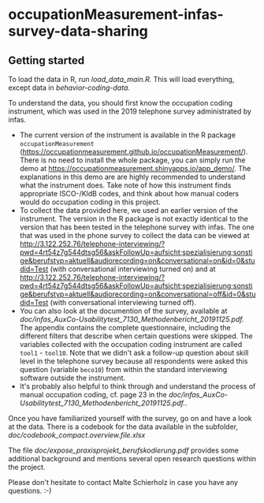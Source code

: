 # occupationMeasurement-infas-survey-data-sharing

## Getting started

To load the data in R, run *load_data_main.R.* This will load everything, except data in *behavior-coding-data.*

To understand the data, you should first know the occupation coding instrument, which was used in the 2019 telephone survey administrated by infas.

-   The current version of the instrument is available in the R package `occupationMeasurement` (<https://occupationmeasurement.github.io/occupationMeasurement/>). There is no need to install the whole package, you can simply run the demo at <https://occupationmeasurement.shinyapps.io/app_demo/>. The explanations in this demo are are highly recommended to understand what the instrument does. Take note of how this instrument finds appropriate ISCO-/KldB codes, and think about how manual coders would do occupation coding in this project.
-   To collect the data provided here, we used an earlier version of the instrument. The version in the R package is not exactly identical to the version that has been tested in the telephone survey with infas. The one that was used in the phone survey to collect the data can be viewed at <http://3.122.252.76/telephone-interviewing/?pwd=4rt54z7g544dtsg56&askFollowUp=aufsicht;spezialisierung;sonstige&berufstyp=aktuell&audiorecording=on&conversational=on&id=0&studid=Test> (with conversational interviewing turned on) and at <http://3.122.252.76/telephone-interviewing/?pwd=4rt54z7g544dtsg56&askFollowUp=aufsicht;spezialisierung;sonstige&berufstyp=aktuell&audiorecording=on&conversational=off&id=0&studid=Test> (with conversational interviewing turned off).
-   You can also look at the documention of the survey, available at *doc/infas_AuxCo-Usabilitytest_7130_Methodenbericht_20191125.pdf.* The appendix contains the complete questionnaire, including the different filters that describe when certain questions were skipped. The variables collected with the occupation coding instrument are called `tool1` - `tool10`. Note that we didn't ask a follow-up question about skill level in the telephone survey because all respondents were asked this question (variable `beco10`) from within the standard interviewing software outside the instrument.
-   It's probably also helpful to think through and understand the process of manual occupation coding, cf. page 23 in the *doc/infas_AuxCo-Usabilitytest_7130_Methodenbericht_20191125.pdf.*.

Once you have familiarized yourself with the survey, go on and have a look at the data. There is a codebook for the data available in the subfolder, *doc/codebook_compact.overview.file.xlsx*

The file *doc/expose_praxisprojekt_berufskodierung.pdf* provides some additional background and mentions several open research questions within the project.

Please don't hesitate to contact Malte Schierholz in case you have any questions. :-)

